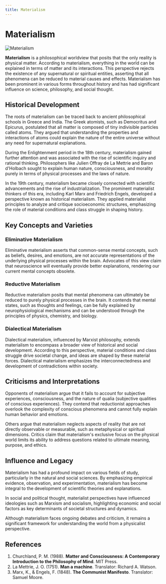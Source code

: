 ```yaml
---
title: Materialism
---
```

# Materialism

![Materialism](https://cdn.pixabay.com/photo/2015/10/23/20/32/materialism-1001655_960_720.jpg)

**Materialism** is a philosophical worldview that posits that the only reality is physical matter. According to materialism, everything in the world can be explained in terms of matter and its interactions. This perspective rejects the existence of any supernatural or spiritual entities, asserting that all phenomena can be reduced to material causes and effects. Materialism has been prominent in various forms throughout history and has had significant influence on science, philosophy, and social thought.

## Historical Development

The roots of materialism can be traced back to ancient philosophical schools in Greece and India. The Greek atomists, such as Democritus and Epicurus, postulated that all matter is composed of tiny indivisible particles called atoms. They argued that understanding the properties and interactions of atoms could explain the nature of the entire universe without any need for supernatural explanations.

During the Enlightenment period in the 18th century, materialism gained further attention and was associated with the rise of scientific inquiry and rational thinking. Philosophers like Julien Offray de La Mettrie and Baron d'Holbach sought to explain human nature, consciousness, and morality purely in terms of physical processes and the laws of nature.

In the 19th century, materialism became closely connected with scientific advancements and the rise of industrialization. The prominent materialist thinkers of this era, including Karl Marx and Friedrich Engels, developed a perspective known as historical materialism. They applied materialist principles to analyze and critique socioeconomic structures, emphasizing the role of material conditions and class struggle in shaping history.

## Key Concepts and Varieties

### Eliminative Materialism

Eliminative materialism asserts that common-sense mental concepts, such as beliefs, desires, and emotions, are not accurate representations of the underlying physical processes within the brain. Advocates of this view claim that neuroscience will eventually provide better explanations, rendering our current mental concepts obsolete.

### Reductive Materialism

Reductive materialism posits that mental phenomena can ultimately be reduced to purely physical processes in the brain. It contends that mental states, such as thoughts and feelings, can be fully explained by neurophysiological mechanisms and can be understood through the principles of physics, chemistry, and biology.

### Dialectical Materialism

Dialectical materialism, influenced by Marxist philosophy, extends materialism to encompass a broader view of historical and social development. According to this perspective, material conditions and class struggle drive societal change, and ideas are shaped by these material forces. Dialectical materialism emphasizes the interconnectedness and development of contradictions within society.

## Criticisms and Interpretations

Opponents of materialism argue that it fails to account for subjective experiences, consciousness, and the nature of qualia (subjective qualities of conscious experiences). They contend that reductionist approaches overlook the complexity of conscious phenomena and cannot fully explain human behavior and emotions.

Others argue that materialism neglects aspects of reality that are not directly observable or measurable, such as metaphysical or spiritual dimensions. Critics claim that materialism's exclusive focus on the physical world limits its ability to address questions related to ultimate meaning, purpose, and ethics.

## Influence and Legacy

Materialism has had a profound impact on various fields of study, particularly in the natural and social sciences. By emphasizing empirical evidence, observation, and experimentation, materialism has become integral to the development of scientific theories and explanations.

In social and political thought, materialist perspectives have influenced ideologies such as Marxism and socialism, highlighting economic and social factors as key determinants of societal structures and dynamics.

Although materialism faces ongoing debates and criticism, it remains a significant framework for understanding the world from a physicalist perspective.

## References

1. Churchland, P. M. (1988). **Matter and Consciousness: A Contemporary Introduction to the Philosophy of Mind**. MIT Press.
2. La Mettrie, J. O. (1751). **Man a machine**. Translator: Richard A. Watson.
3. Marx, K., & Engels, F. (1848). **The Communist Manifesto**. Translator: Samuel Moore.